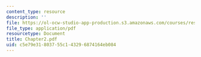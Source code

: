 ```yaml
---
content_type: resource
description: ''
file: https://ol-ocw-studio-app-production.s3.amazonaws.com/courses/res-12-000-evolution-of-physical-oceanography-spring-2007/c5e79e31803755c143296874164eb084_Chapter2.pdf
file_type: application/pdf
resourcetype: Document
title: Chapter2.pdf
uid: c5e79e31-8037-55c1-4329-6874164eb084
---
```


